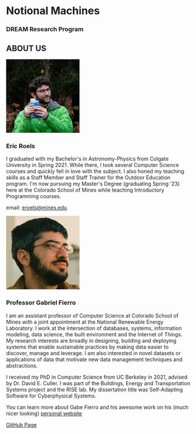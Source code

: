 # Notional Machines
### **DREAM Research Program**


## ABOUT US

<img src="eroels.JPG" alt="eroels" width="200"/>

### **Eric Roels**
I graduated with my Bachelor's in Astronomy-Physics from Colgate University in Spring 2021.
While there, I took several Computer Science courses and quickly fell in love with the subject.
I also honed my teaching skills as a Staff Member and Staff Trainer for the Outdoor Education program.
I'm now pursuing my Master's Degree (graduating Spring '23) here at the Colorado School of Mines while teaching Introductory Programming courses.

email: eroels@mines.edu

<img src="gfierro.png" alt="gfierro" width="200"/>

### **Professor Gabriel Fierro**
I am an assistant professor of Computer Science at Colorado School of Mines with a joint appointment at the National Renewable Energy Laboratory. I work at the intersection of databases, systems, information modeling, data science, the built environment and the Internet of Things. My research interests are broadly in designing, building and deploying systems that enable sustainable practices by making data easier to discover, manage and leverage. I am also interested in novel datasets or applications of data that motivate new data management techniques and abstractions.

I received my PhD in Computer Science from UC Berkeley in 2021, advised by Dr. David E. Culler. I was part of the Buildings, Energy and Transportation Systems project and the RISE lab. My dissertation title was Self-Adapting Software for Cyberphysical Systems.

You can learn more about Gabe Fierro and his awesome work on his (much nicer looking) [personal website](https://home.gtf.fyi/)













[GitHub Page](https://github.com/ERoels23/ERoels23.github.io/)
